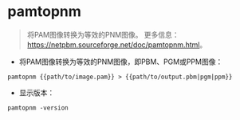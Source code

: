 # pamtopnm

> 将PAM图像转换为等效的PNM图像。
> 更多信息：<https://netpbm.sourceforge.net/doc/pamtopnm.html>。

- 将PAM图像转换为等效的PNM图像，即PBM、PGM或PPM图像：

`pamtopnm {{path/to/image.pam}} > {{path/to/output.pbm|pgm|ppm}}`

- 显示版本：

`pamtopnm -version`